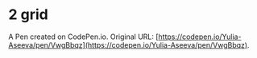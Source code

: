 # 2 grid

A Pen created on CodePen.io. Original URL: [https://codepen.io/Yulia-Aseeva/pen/VwgBbqz](https://codepen.io/Yulia-Aseeva/pen/VwgBbqz).

